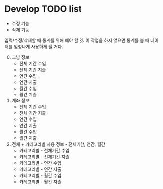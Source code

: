 Develop TODO list
==================

* 수정 기능
* 삭제 기능

입력/수정/삭제할 때 통계를 위해 해야 할 것. 이 작업을 하지 않으면 통계를 볼 때 데이터를 엄청나게 사용하게 될 거다.

0. 그냥 정보
    * 전체 기간 수입
    * 전체 기간 지출
    * 연간 수입
    * 연간 지출
    * 월간 수입
    * 월간 지출
1. 계좌 정보
    * 전체 기간 수입
    * 전체 기간 지출
    * 연간 수입
    * 연간 지출
    * 월간 수입
    * 월간 지출
2. 전체 + 카테고리별 사용 정보 - 전체기간, 연간, 월간
    * 카테고리별 - 전체기간 수입
    * 카테고리별 - 전체기간 지출
    * 카테고리별 - 연간 수입
    * 카테고리별 - 연간 지출
    * 카테고리별 - 월간 수입
    * 카테고리별 - 월간 지출